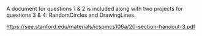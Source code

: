 A document for questions 1 & 2 is included along with two projects for questions 3 & 4: RandomCircles and DrawingLines.

https://see.stanford.edu/materials/icspmcs106a/20-section-handout-3.pdf
